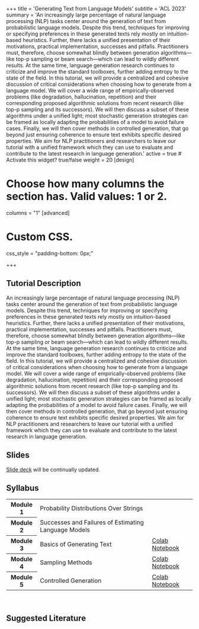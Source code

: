 
+++
title = 'Generating Text from Language Models'
subtitle = 'ACL 2023'
summary = 'An increasingly large percentage of natural language processing (NLP) tasks center around the generation of text from probabilistic language models. Despite this trend, techniques for improving or specifying preferences in these generated texts rely mostly on intuition-based heuristics. Further, there lacks a unified presentation of their motivations, practical implementation, successes and pitfalls. Practitioners must, therefore, choose somewhat blindly between generation algorithms—like top-p sampling or beam search—which can lead to wildly different results. At the same time, language generation research continues to criticize and improve the standard toolboxes, further adding entropy to the state of the field. In this tutorial, we will provide a centralized and cohesive discussion of critical considerations when choosing how to generate from a language model. We will cover a wide range of empirically-observed problems (like degradation, hallucination, repetition) and their corresponding proposed algorithmic solutions from recent research (like top-p sampling and its successors). We will then discuss a subset of these algorithms under a unified light; most stochastic generation strategies can be framed as locally adapting the probabilities of a model to avoid failure cases. Finally, we will then cover methods in controlled generation, that go beyond just ensuring coherence to ensure text exhibits specific desired properties. We aim for NLP practitioners and researchers to leave our tutorial with a unified framework which they can use to evaluate and contribute to the latest research in language generation.'
active = true  # Activate this widget? true/false
weight = 20
[design]
  # Choose how many columns the section has. Valid values: 1 or 2.
  columns = "1"
[advanced]
 # Custom CSS. 
 css_style = "padding-bottom: 0px;"

+++
## Tutorial Description
An increasingly large percentage of natural language processing (NLP) tasks center around the generation of text from probabilistic language models. Despite this trend, techniques for improving or specifying preferences in these generated texts rely mostly on intuition-based heuristics. Further, there lacks a unified presentation of their motivations, practical implementation, successes and pitfalls. Practitioners must, therefore, choose somewhat blindly between generation algorithms—like top-p sampling or beam search—which can lead to wildly different results. At the same time, language generation research continues to criticize and improve the standard toolboxes, further adding entropy to the state of the field. In this tutorial, we will provide a centralized and cohesive discussion of critical considerations when choosing how to generate from a language model. We will cover a wide range of empirically-observed problems (like degradation, hallucination, repetition) and their corresponding proposed algorithmic solutions from recent research (like top-p sampling and its successors). We will then discuss a subset of these algorithms under a unified light; most stochastic generation strategies can be framed as locally adapting the probabilities of a model to avoid failure cases. Finally, we will then cover methods in controlled generation, that go beyond just ensuring coherence to ensure text exhibits specific desired properties. We aim for NLP practitioners and researchers to leave our tutorial with a unified framework which they can use to evaluate and contribute to the latest research in language generation.

## Slides
[Slide deck](https://drive.google.com/file/d/1UHbGcjzBURG1n2DufC7iDTmGNjIz5Dp_/view?usp=sharing) will be continually updated.

## Syllabus 
<table class="table">
  <head>
    <base target="_blank">
  </head>
  <tbody>
    <tr>
      <th scope="row">Module 1</th>
      <td>Probability Distributions Over Strings</td>
      <td></td>
    </tr>
    <tr>
      <th scope="row">Module 2</th>
      <td>Successes and Failures of Estimating Language Models</td>
      <td></td>
    </tr>
    <tr>
      <th scope="row">Module 3</th>
      <td>Basics of Generating Text</td>
      <td><a href="https://colab.research.google.com/drive/16comQsTmmgKnGrD_N2SHw851p8GAZ4Sd?usp=sharing" target="_blank">Colab Notebook</a></td>
    </tr>
    <tr>
      <th scope="row">Module 4</th>
      <td>Sampling Methods</td>
      <td><a href="https://colab.research.google.com/drive/172RnmfNp3m0NZYr_FEUkgRRfCdLWHyNa?usp=sharing" target="_blank">Colab Notebook</a></td>
    </tr>
    <tr>
      <th scope="row">Module 5</th>
      <td>Controlled Generation</td>
      <td><a href="https://colab.research.google.com/drive/1TMRGToS2FmHsa6Kge6gCtxJT1pLv17Zr?usp=sharing" target="_blank">Colab Notebook</a></td>
    </tr>
</tbody>
</table>

<br/>

## Suggested Literature


